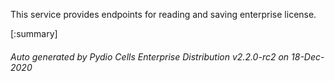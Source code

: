 






This service provides endpoints for reading and saving enterprise license.

[:summary]

###### Auto generated by Pydio Cells Enterprise Distribution v2.2.0-rc2 on 18-Dec-2020
